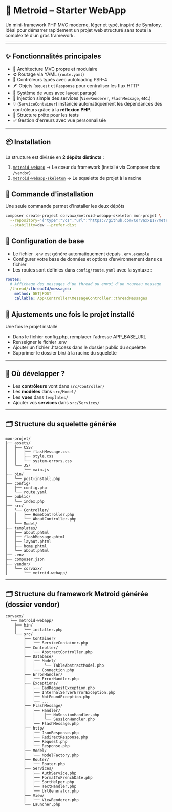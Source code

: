 # 🚀 Metroid – Starter WebApp

Un mini-framework PHP MVC moderne, léger et typé, inspiré de Symfony.  
Idéal pour démarrer rapidement un projet web structuré sans toute la complexité d’un gros framework.

---

## ✨ Fonctionnalités principales

- 🔁 Architecture MVC propre et modulaire
- ⚙️ Routage via YAML (`route.yaml`)
- 🧠 Contrôleurs typés avec autoloading PSR-4
- 🪶 Objets `Request` et `Response` pour centraliser les flux HTTP
- 🧱 Système de vues avec layout partagé
- 🧩 Injection simple des services (`ViewRenderer`, `FlashMessage`, etc.)
- 💡 (`ServiceContainer`) instancie automatiquement les dépendances des contrôleurs grâce à la **réflexion PHP**.
- 🧪 Structure prête pour les tests
- ✅ Gestion d'erreurs avec vue personnalisée

---

## 📦 Installation

La structure est divisée en **2 dépôts distincts** :

1. [`metroid-webapp`](https://github.com/Corvaxx117/metroid-webapp) → Le cœur du framework (installé via Composer dans `/vendor`)
2. [`metroid-webapp-skeleton`](https://github.com/Corvaxx117/metroid-webapp-skeleton) → Le squelette de projet à la racine

## 🧮 Commande d'installation

Une seule commande permet d'installer les deux dépôts

```bash
composer create-project corvaxx/metroid-webapp-skeleton mon-projet \
  --repository='{"type":"vcs","url":"https://github.com/Corvaxx117/metroid-webapp-skeleton"}' \
  --stability=dev --prefer-dist
```

## 🔧 Configuration de base

- Le fichier `.env` est généré automatiquement depuis `.env.example`
- Configurer votre base de données et options d’environnement dans ce fichier
- Les routes sont définies dans `config/route.yaml` avec la syntaxe :

```yaml
routes:
  # Affichage des messages d’un thread ou envoi d’un nouveau message
  /thread/:threadId/messages:
    method: GET|POST
    callable: App\Controller\MessageController::threadMessages
```

## 🔧 Ajustements une fois le projet installé

Une fois le projet installé

- Dans le fichier config.php, remplacer l'adresse APP_BASE_URL
- Renseigner le fichier .env
- Ajouter un fichier .htaccess dans le dossier public du squelette
- Supprimer le dossier bin/ à la racine du squelette

---

## 📁 Où développer ?

- Les **contrôleurs** vont dans `src/Controller/`
- Les **modèles** dans `src/Model/`
- Les **vues** dans `templates/`
- Ajouter vos **services** dans `src/Services/`

---

## 🗂️ Structure du squelette générée

```text
mon-projet/
├── assets/
│   ├── CSS/
│   │   ├── flashMessage.css
│   │   ├── style.css
│   │   └── system-errors.css
│   └── JS/
│       └── main.js
├── bin/
│   └── post-install.php
├── config/
│   ├── config.php
│   └── route.yaml
├── public/
│   └── index.php
├── src/
│   └── Controller/
│   │   ├── HomeController.php
│   │   └── AboutController.php
│   └── Model/
├── templates/
│   ├── about.phtml
│   ├── flashMessage.phtml
│   ├── layout.phtml
│   ├── home.phtml
│   └── about.phtml
├── .env
├── composer.json
├── vendor/
│   └── corvaxx/
│       └── metroid-webapp/
```

---

## 🗂️ Structure du framework Metroid générée (dossier vendor)

```text
corvaxx/
  └── metroid-webapp/
    ├── bin/
    │   └── installer.php
    └── src/
        ├── Container/
        │   └── ServiceContainer.php
        ├── Controller/
        │   └── AbstractController.php
        ├── Database/
        │   ├── Model/
        │   |    └── TableAbstractModel.php
        │   └── Connection.php
        ├── ErrorHandler/
        │   └── ErrorHandler.php
        ├── Exceptions/
        │   ├── BadRequestException.php
        │   ├── InternalServerErrorException.php
        │   ├── NotFoundException.php
        │   └── ...
        ├── FlashMessage/
        │   ├── Handler/
        │   |    ├── NoSessionHandler.php
        │   |    └── SessionHandler.php
        │   └── FlashMessage.php
        ├── http/
        │   ├── JsonResponse.php
        │   ├── RedirectResponse.php
        │   ├── Request.php
        │   └── Response.php
        ├── Model/
        │   └── ModelFactory.php
        ├── Router/
        │   └── Router.php
        ├── Services/
        │   ├── AuthService.php
        │   ├── FormatToFrenchDate.php
        │   ├── SortHelper.php
        │   ├── TextHandler.php
        │   └── UrlGenerator.php
        ├── View/
        │   └── ViewRenderer.php
        └── Launcher.php
```
